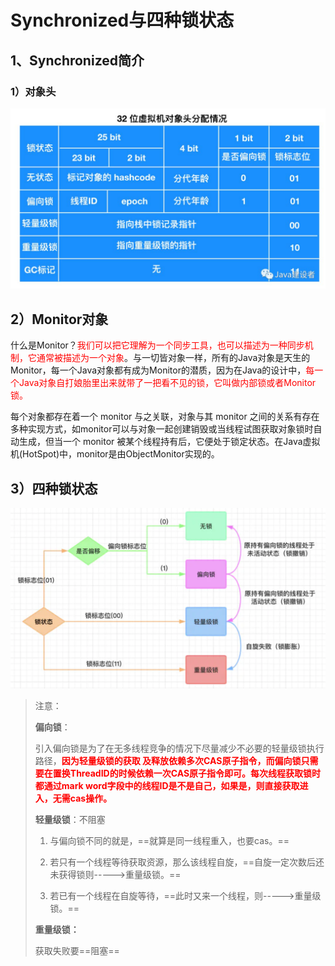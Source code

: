 # Synchronized与四种锁状态



## 1、Synchronized简介

### 1）对象头

![img](../PicSource/640-20200108111040166.jpeg)



## 2）Monitor对象

什么是Monitor？<font color='red'>我们可以把它理解为一个同步工具，也可以描述为一种同步机制，它通常被描述为一个对象</font>。与一切皆对象一样，所有的Java对象是天生的Monitor，每一个Java对象都有成为Monitor的潜质，因为在Java的设计中，<font color='red'>每一个Java对象自打娘胎里出来就带了一把看不见的锁，它叫做内部锁或者Monitor锁。</font>

每个对象都存在着一个 monitor 与之关联，对象与其 monitor 之间的关系有存在多种实现方式，如monitor可以与对象一起创建销毁或当线程试图获取对象锁时自动生成，但当一个 monitor 被某个线程持有后，它便处于锁定状态。在Java虚拟机(HotSpot)中，monitor是由ObjectMonitor实现的。



## 3）四种锁状态



![image-20200108131729480](../PicSource/image-20200108131729480.png)

> 注意：
>
> **偏向锁**：
>
> ​		引入偏向锁是为了在无多线程竞争的情况下尽量减少不必要的轻量级锁执行路径，**<font color='red'>因为轻量级锁的获取		及释放依赖多次CAS原子指令，而偏向锁只需要在置换ThreadID的时候依赖一次CAS原子指令即可。每次线程获取锁时都通过mark word字段中的线程ID是不是自己，如果是，则直接获取进入，无需cas操作。</font>**
>
> **轻量级锁**：不阻塞
>
> 1. 与偏向锁不同的就是，==就算是同一线程重入，也要cas。==
>
> 2. 若只有一个线程等待获取资源，那么该线程自旋，==自旋一定次数后还未获得锁则----->重量级锁。==
>
> 3. 若已有一个线程在自旋等待，==此时又来一个线程，则----->重量级锁。==
>
> **重量级锁：**
>
> 获取失败要==阻塞==
